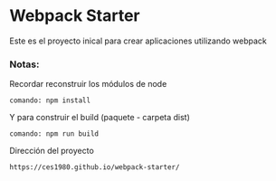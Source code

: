 # Webpack Starter


Este es el proyecto inical para crear aplicaciones utilizando webpack

### Notas:
Recordar reconstruir los módulos de node
```
comando: npm install
```

Y para construir el build (paquete - carpeta dist)
```
comando: npm run build
```

Dirección del proyecto
```
https://ces1980.github.io/webpack-starter/
```